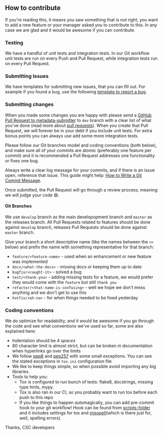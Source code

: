 ## How to contribute

If you're reading this, it means you saw something that is not right, you want to add a new feature or your manager asked you to contribute to this. In any case we are glad and it would be awesome if you can contribute.

### Testing

We have a handful of unit tests and integration tests. In our Git workflow unit tests are run on every Push and Pull Request, while integration tests run on every Pull Request.

### Submitting Issues

We have templates for submitting new issues, that you can fill out. For example if you found a bug, use the following [template to report a bug](https://github.com/CSCfi/metadata-submitter/issues/new?template=bug_report.md).


### Submitting changes

When you made some changes you are happy with please send a [GitHub Pull Request to metadata-submitter](https://github.com/CSCfi/metadata-submitter/pull/new/dev) to `dev` branch with a clear list of what you've done (read more about [pull requests](https://help.github.com/en/articles/about-pull-requests)). When you create that Pull Request, we will forever be in your debt if you include unit tests. For extra bonus points you can always use add some more integration tests.

Please follow our Git branches model and coding conventions (both below), and make sure all of your commits are atomic (preferably one feature per commit) and it is recommended a Pull Request addresses one functionality or fixes one bug.

Always write a clear log message for your commits, and if there is an issue open, reference that issue. This guide might help: [How to Write a Git Commit Message](https://chris.beams.io/posts/git-commit/).

Once submitted, the Pull Request will go through a review process, meaning we will judge your code :smile:.

#### Git Branches

We use `develop` branch as the main developopment branch and `master` as the releases branch.
All Pull Requests related to features should be done against `develop` branch, releases Pull Requests should be done against `master` branch.

Give your branch a short descriptive name (like the names between the `<>` below) and prefix the name with something representative for that branch:

   * `feature/<feature-name>` - used when an enhancement or new feature was implemented
   * `docs/<what-the-docs>` - missing docs or keeping them up to date
   * `bugfix/<caught-it>` - solved a bug
   * `test/<thank-you>` - adding missing tests for a feature, we would prefer they would come with the `feature` but still `thank you`
   * `refactor/<that-name-is-confusing>` - well we hope we don't mess anything and we don't get to use this
   * `hotfix/<oh-no>` - for when things needed to be fixed yesterday


### Coding conventions

We do optimize for readability, and it would be awesome if you go through the code and see what conventions we've used so far, some are also explained here:
- Indentation should be 4 *spaces*
- 80 character limit is almost strict, but can be broken in documentation when hyperlinks go over the limits
- We follow [pep8](https://www.python.org/dev/peps/pep-0008/) and [pep257](https://www.python.org/dev/peps/pep-0257/) with some small exceptions. You can see the stated exceptions in `tox.ini` configuration file
- We like to keep things simple, so when possible avoid importing any big libraries.
- Tools to help you:
  - Tox is configured to run bunch of tests: flake8, docstrings, missing type hints, mypy.
  - Tox is also ran in our CI, so you probably want to run tox before each push to this repo
  - If you like things to happen automagically, you can add pre-commit hook to your git workflow! Hook can be found from [scripts-folder](scripts) and it includes settings for tox and [misspell](https://github.com/client9/misspell)(which is there just for, well, spelling errors).

Thanks,
CSC developers

